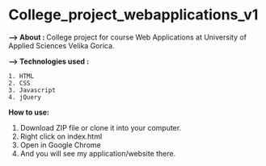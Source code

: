 # College_project_webapplications_v1

<b>--> About : </b> College project for course Web Applications at University of Applied Sciences Velika Gorica.

<b>--> Technologies used : </b>

    1. HTML
    2. CSS
    3. Javascript
    4. jQuery
    
    
<b>How to use:</b> 

1. Download ZIP file or clone it into your computer.
2. Right click on index.html 
3. Open in Google Chrome
4. And you will see my application/website there.
